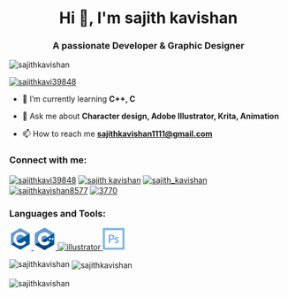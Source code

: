 <h1 align="center">Hi 👋, I'm sajith kavishan</h1>
<h3 align="center">A passionate Developer & Graphic Designer</h3>

<p align="left"> <img src="https://komarev.com/ghpvc/?username=sajithkavishan&label=Profile%20views&color=0e75b6&style=flat" alt="sajithkavishan" /> </p>

<p align="left"> <a href="https://twitter.com/sajithkavi39848" target="blank"><img src="https://img.shields.io/twitter/follow/sajithkavi39848?logo=twitter&style=for-the-badge" alt="sajithkavi39848" /></a> </p>

- 🌱 I’m currently learning **C++, C**

- 💬 Ask me about **Character design, Adobe Illustrator, Krita, Animation**

- 📫 How to reach me **sajithkavishan1111@gmail.com**

<h3 align="left">Connect with me:</h3>
<p align="left">
<a href="https://twitter.com/sajithkavi39848" target="blank"><img align="center" src="https://raw.githubusercontent.com/rahuldkjain/github-profile-readme-generator/master/src/images/icons/Social/twitter.svg" alt="sajithkavi39848" height="30" width="40" /></a>
<a href="https://fb.com/sajith kavishan" target="blank"><img align="center" src="https://raw.githubusercontent.com/rahuldkjain/github-profile-readme-generator/master/src/images/icons/Social/facebook.svg" alt="sajith kavishan" height="30" width="40" /></a>
<a href="https://instagram.com/sajith_kavishan" target="blank"><img align="center" src="https://raw.githubusercontent.com/rahuldkjain/github-profile-readme-generator/master/src/images/icons/Social/instagram.svg" alt="sajith_kavishan" height="30" width="40" /></a>
<a href="https://www.youtube.com/c/sajithkavishan8577" target="blank"><img align="center" src="https://raw.githubusercontent.com/rahuldkjain/github-profile-readme-generator/master/src/images/icons/Social/youtube.svg" alt="sajithkavishan8577" height="30" width="40" /></a>
<a href="https://discord.gg/3770" target="blank"><img align="center" src="https://raw.githubusercontent.com/rahuldkjain/github-profile-readme-generator/master/src/images/icons/Social/discord.svg" alt="3770" height="30" width="40" /></a>
</p>

<h3 align="left">Languages and Tools:</h3>
<p align="left"> <a href="https://www.cprogramming.com/" target="_blank" rel="noreferrer"> <img src="https://raw.githubusercontent.com/devicons/devicon/master/icons/c/c-original.svg" alt="c" width="40" height="40"/> </a> <a href="https://www.w3schools.com/cpp/" target="_blank" rel="noreferrer"> <img src="https://raw.githubusercontent.com/devicons/devicon/master/icons/cplusplus/cplusplus-original.svg" alt="cplusplus" width="40" height="40"/> </a> <a href="https://www.adobe.com/in/products/illustrator.html" target="_blank" rel="noreferrer"> <img src="https://www.vectorlogo.zone/logos/adobe_illustrator/adobe_illustrator-icon.svg" alt="illustrator" width="40" height="40"/> </a> <a href="https://www.photoshop.com/en" target="_blank" rel="noreferrer"> <img src="https://raw.githubusercontent.com/devicons/devicon/master/icons/photoshop/photoshop-line.svg" alt="photoshop" width="40" height="40"/> </a> </p>

<p><img align="left" src="https://github-readme-stats.vercel.app/api/top-langs?username=sajithkavishan&show_icons=true&locale=en&layout=compact" alt="sajithkavishan" /></p>

<p>&nbsp;<img align="center" src="https://github-readme-stats.vercel.app/api?username=sajithkavishan&show_icons=true&locale=en" alt="sajithkavishan" /></p>

<p><img align="center" src="https://github-readme-streak-stats.herokuapp.com/?user=sajithkavishan&" alt="sajithkavishan" /></p>
